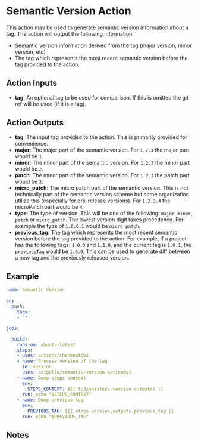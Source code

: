 # Semantic Version Action

This action may be used to generate semantic version information about a tag. The action will output
the following information:
- Semantic version information derived from the tag (major version, minor version, etc)
- The tag which represents the most recent semantic version before the tag provided to the action.

## Action Inputs

- **tag**: An optional tag to be used for comparison. If this is omitted the git ref will be used (if it is a tag).

## Action Outputs
- **tag**: The input tag provided to the action. This is primarily provided for convenience.
- **major**: The major part of the semantic version. For `1.2.3` the major part would be `1`.
- **minor**: The minor part of the semantic version. For `1.2.3` the minor part would be `2`.
- **patch**: The minor part of the semantic version. For `1.2.3` the patch part would be `3`.
- **micro_patch**: The micro patch part of the semantic version. This is not technically part of the semantic version scheme but some organization utilize this (especially for pre-release versions). For `1.2.3.4` the microPatch part would be `4`.
- **type**: The type of version. This will be one of the following: `major`, `minor`, `patch` or `micro_patch`. The lowest version digit takes precedence. For example the type of `1.0.0.1` would be `micro_patch`.
- **previous_tag**: The tag which represents the most recent semantic version before the tag provided to the action. For example, if a project has the following tags: `1.0.0` and `1.1.0`, and the current tag is `1.0.1`, the `previousTag` would be `1.0.0`. This can be used to generate diff between a new tag and the previously released version.

## Example

```yml
name: Semantic Version

on: 
  push:
    tags:
    - '*'

jobs:

  build:
    runs-on: ubuntu-latest
    steps:
    - uses: actions/checkout@v1
    - name: Process version of the tag
      id: version
      uses: ncipollo/semantic-version-action@v1
    - name: Dump steps context
      env:
        STEPS_CONTEXT: ${{ toJson(steps.version.outputs) }}
      run: echo "$STEPS_CONTEXT"
    - name: Dump previous tag
      env:
        PREVIOUS_TAG: ${{ steps.version.outputs.previous_tag }}
      run: echo "$PREVIOUS_TAG"
```

## Notes

